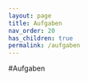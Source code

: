 ```yaml
---
layout: page
title: Aufgaben
nav_order: 20
has_children: true
permalink: /aufgaben
---
```


#Aufgaben 